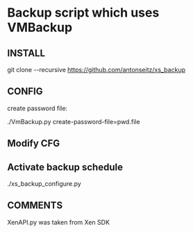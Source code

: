 # Backup script which uses VMBackup


## INSTALL


git clone --recursive https://github.com/antonseitz/xs_backup



## CONFIG


create password file:

./VmBackup.py  <password> create-password-file=pwd.file


## Modify CFG


## Activate backup schedule

./xs_backup_configure.py


## COMMENTS


XenAPI.py was taken from Xen SDK
